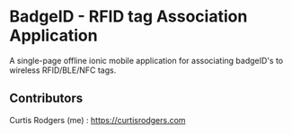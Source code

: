 # BadgeID - RFID tag Association Application
A single-page offline ionic mobile application for associating badgeID's to wireless RFID/BLE/NFC tags.

## Contributors

Curtis Rodgers (me) : https://curtisrodgers.com